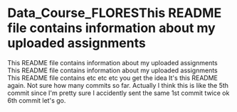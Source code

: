 # Data_Course_FLORESThis README file contains information about my uploaded assignments
This README file contains information about my uploaded assignments
This README file contains information about my uploaded assignments
This README file contains etc etc etc you get the idea
It's this README again. Not sure how many commits so far.
Actually I think this is like the 5th commit since I'm pretty sure I accidently sent the same 1st commit twice
ok 6th commit let's go.
